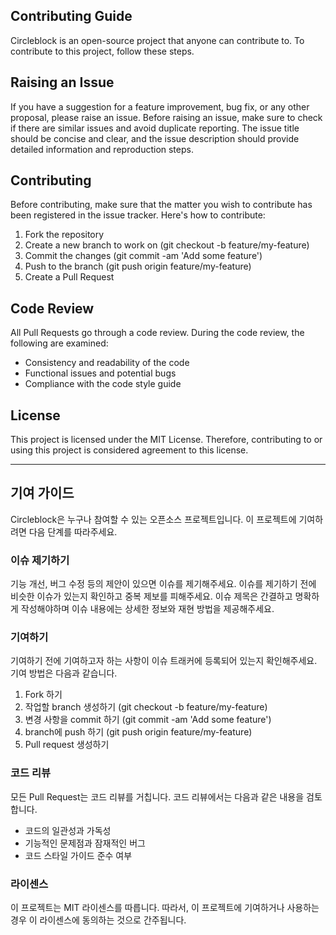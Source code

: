 ## Contributing Guide
Circleblock is an open-source project that anyone can contribute to. To contribute to this project, follow these steps.

## Raising an Issue
If you have a suggestion for a feature improvement, bug fix, or any other proposal, please raise an issue. Before raising an issue, make sure to check if there are similar issues and avoid duplicate reporting. The issue title should be concise and clear, and the issue description should provide detailed information and reproduction steps.

## Contributing
Before contributing, make sure that the matter you wish to contribute has been registered in the issue tracker. Here's how to contribute:

1. Fork the repository
2. Create a new branch to work on (git checkout -b feature/my-feature)
3. Commit the changes (git commit -am 'Add some feature')
4. Push to the branch (git push origin feature/my-feature)
5. Create a Pull Request

## Code Review 
All Pull Requests go through a code review. During the code review, the following are examined:

- Consistency and readability of the code
- Functional issues and potential bugs
- Compliance with the code style guide
## License
This project is licensed under the MIT License. Therefore, contributing to or using this project is considered agreement to this license.

---

## 기여 가이드
Circleblock은 누구나 참여할 수 있는 오픈소스 프로젝트입니다. 이 프로젝트에 기여하려면 다음 단계를 따라주세요.

### 이슈 제기하기
기능 개선, 버그 수정 등의 제안이 있으면 이슈를 제기해주세요. 이슈를 제기하기 전에 비슷한 이슈가 있는지 확인하고 중복 제보를 피해주세요. 이슈 제목은 간결하고 명확하게 작성해야하며 이슈 내용에는 상세한 정보와 재현 방법을 제공해주세요.

### 기여하기
기여하기 전에 기여하고자 하는 사항이 이슈 트래커에 등록되어 있는지 확인해주세요. 기여 방법은 다음과 같습니다.

1. Fork 하기
2. 작업할 branch 생성하기 (git checkout -b feature/my-feature)
3. 변경 사항을 commit 하기 (git commit -am 'Add some feature')
4. branch에 push 하기 (git push origin feature/my-feature)
5. Pull request 생성하기
### 코드 리뷰
모든 Pull Request는 코드 리뷰를 거칩니다. 코드 리뷰에서는 다음과 같은 내용을 검토합니다.
- 코드의 일관성과 가독성
- 기능적인 문제점과 잠재적인 버그
- 코드 스타일 가이드 준수 여부

### 라이센스
이 프로젝트는 MIT 라이센스를 따릅니다. 따라서, 이 프로젝트에 기여하거나 사용하는 경우 이 라이센스에 동의하는 것으로 간주됩니다.

